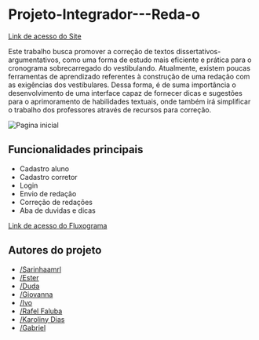 # Projeto-Integrador---Reda-o
[Link de acesso do Site](https://ester818.github.io/Projeto-Integrador---Reda-o/)

Este trabalho busca promover a correção de textos dissertativos-argumentativos, como uma forma de estudo mais eficiente e prática para o cronograma sobrecarregado do vestibulando. Atualmente, existem poucas ferramentas de aprendizado referentes à construção de uma redação com as exigências dos vestibulares. Dessa forma, é de suma importância o desenvolvimento de uma interface capaz de fornecer dicas e sugestões para o aprimoramento de habilidades textuais, onde também irá simplificar o trabalho dos professores através de recursos para correção.

![Pagina inicial](https://i.ibb.co/n8BgVgTp/Captura-de-tela-2025-09-16-113033.png)

## Funcionalidades principais
* Cadastro aluno
* Cadastro corretor
* Login
* Envio de redação
* Correção de redações
* Aba de duvidas e dicas

[Link de acesso do Fluxograma](https://www.canva.com/design/DAGk7qH24fU/D4M2eBIw-WDbuk6ANZWkGg/edit?utm_content=DAGk7qH24fU&utm_campaign=designshare&utm_medium=link2&utm_source=sharebutton)

## Autores do projeto
* [/Sarinhaamrl](github.com/sarinhaamrl)
* [/Ester](github.com/ester818)
* [/Duda](github.com/duda-f)
* [/Giovanna](github.com/gimontem)
* [/Ivo](github.com/ivopf1808)
* [/Rafel Faluba](github.com/Faluba1)
* [/Karoliny Dias](github.com/karolithz)
* [/Gabriel](github.com/ALEXT0SPIR0SE)
